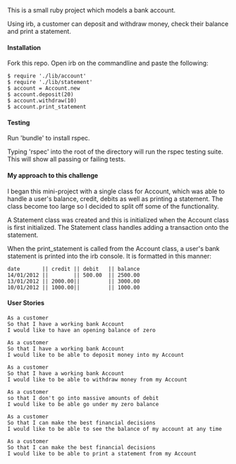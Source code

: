 This is a small ruby project which models a bank account.

Using irb, a customer can deposit and withdraw money, check their balance and print a statement.

#### Installation

Fork this repo.
Open irb on the commandline and paste the following:

```
$ require './lib/account'
$ require './lib/statement'
$ account = Account.new
$ account.deposit(20)
$ account.withdraw(10)
$ account.print_statement

```

#### Testing

Run 'bundle' to install rspec.

Typing 'rspec' into the root of the directory will run the rspec testing suite. This will show all passing or failing tests.

#### My approach to this challenge

I began this mini-project with a single class for Account, which was able to handle a user's balance, credit, debits as well as printing a statement.
The class become too large so I decided to split off some of the functionality.

A Statement class was created and this is initialized when the Account class is first initialized.  The Statement class handles adding a transaction onto the statement.

When the print_statement is called from the Account class, a user's bank statement is printed into the irb console.  It is formatted in this manner:

```
date       || credit || debit   || balance
14/01/2012 ||        || 500.00  || 2500.00
13/01/2012 || 2000.00||         || 3000.00
10/01/2012 || 1000.00||         || 1000.00
```


#### User Stories
```
As a customer
So that I have a working bank Account
I would like to have an opening balance of zero
```
```
As a customer
So that I have a working bank Account
I would like to be able to deposit money into my Account
```
```
As a customer
So that I have a working bank Account
I would like to be able to withdraw money from my Account
```
```
As a customer
so that I don't go into massive amounts of debit
I would like to be able go under my zero balance
```
```
As a customer
So that I can make the best financial decisions
I would like to be able to see the balance of my account at any time
```
```
As a customer
So that I can make the best financial decisions
I would like to be able to print a statement from my Account
```
